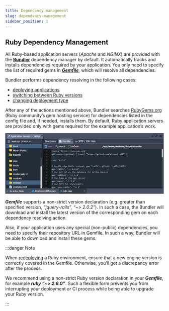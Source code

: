 ```yaml
---
title: Dependency management
slug: dependency-management
sidebar_position: 1
---
```


## Ruby Dependency Management

All Ruby-based application servers (_Apache_ and _NGINX_) are provided with the [**Bundler**](https://bundler.io/) dependency manager by default. It automatically tracks and installs dependencies required by your application. You only need to specify the list of required gems in [**_Gemfile_**](https://bundler.io/guides/gemfile.html), which will resolve all dependencies.

Bundler performs dependency resolving in the following cases:

- [deploying applications](/docs/Deployment/Deployment%20Guide)
- [switching between Ruby versions](/docs/Container/Container%20Redeploy)
- [changing deployment type](/docs/Ruby/Ruby%20Dev%20Center#ruby-application-deployment)

After any of the actions mentioned above, Bundler searches [RubyGems.org](https://rubygems.org/) (Ruby community’s gem hosting service) for dependencies listed in the config file and, if needed, installs them. By default, Ruby application servers are provided only with gems required for the example application’s work.

<div style={{
    display:'flex',
    justifyContent: 'center',
    margin: '0 0 1rem 0'
}}>

![Locale Dropdown](./img/DependencyManagement/01-ruby-gemfile-dependencies.png)

</div>

**_Gemfile_** supports a non-strict version declaration (e.g. greater than specified version, _“jquery-rails”, “~> 2.0.2”_). In such a case, the Bundler will download and install the latest version of the corresponding gem on each dependency resolving action.

Also, if your application uses any special (non-public) dependencies, you need to specify their repository URL in Gemfile. In such a way, Bundler will be able to download and install these gems.

:::danger Note

When [redeploying](/docs/Container/Container%20Redeploy) a Ruby environment, ensure that a new engine version is correctly covered in the Gemfile. Otherwise, you’ll get a discrepancy error after the process.

We recommend using a non-strict Ruby version declaration in your **_Gemfile_**, for example **_ruby “~> 2.6.0”_**. Such a flexible form prevents you from interrupting your deployment or CI process while being able to upgrade your Ruby version.

:::

